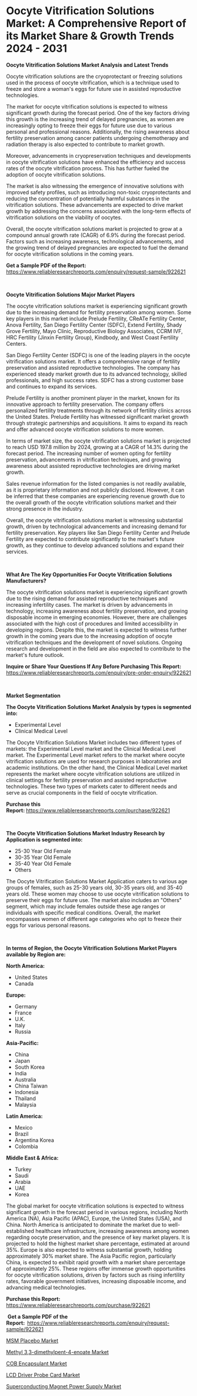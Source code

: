 <p><h1>Oocyte Vitrification Solutions Market: A Comprehensive Report of its Market Share & Growth Trends 2024 - 2031</h1></p><p><strong>Oocyte Vitrification Solutions Market Analysis and Latest Trends</strong></p>
<p><p>Oocyte vitrification solutions are the cryoprotectant or freezing solutions used in the process of oocyte vitrification, which is a technique used to freeze and store a woman's eggs for future use in assisted reproductive technologies.</p><p>The market for oocyte vitrification solutions is expected to witness significant growth during the forecast period. One of the key factors driving this growth is the increasing trend of delayed pregnancies, as women are increasingly opting to freeze their eggs for future use due to various personal and professional reasons. Additionally, the rising awareness about fertility preservation among cancer patients undergoing chemotherapy and radiation therapy is also expected to contribute to market growth.</p><p>Moreover, advancements in cryopreservation techniques and developments in oocyte vitrification solutions have enhanced the efficiency and success rates of the oocyte vitrification process. This has further fueled the adoption of oocyte vitrification solutions.</p><p>The market is also witnessing the emergence of innovative solutions with improved safety profiles, such as introducing non-toxic cryoprotectants and reducing the concentration of potentially harmful substances in the vitrification solutions. These advancements are expected to drive market growth by addressing the concerns associated with the long-term effects of vitrification solutions on the viability of oocytes.</p><p>Overall, the oocyte vitrification solutions market is projected to grow at a compound annual growth rate (CAGR) of 6.9% during the forecast period. Factors such as increasing awareness, technological advancements, and the growing trend of delayed pregnancies are expected to fuel the demand for oocyte vitrification solutions in the coming years.</p></p>
<p><strong>Get a Sample PDF of the Report:&nbsp;</strong> <a href="https://www.reliableresearchreports.com/enquiry/request-sample/922621">https://www.reliableresearchreports.com/enquiry/request-sample/922621</a></p>
<p>&nbsp;</p>
<p><strong>Oocyte Vitrification Solutions Major Market Players</strong></p>
<p><p>The oocyte vitrification solutions market is experiencing significant growth due to the increasing demand for fertility preservation among women. Some key players in this market include Prelude Fertility, CReATe Fertility Center, Anova Fertility, San Diego Fertility Center (SDFC), Extend Fertility, Shady Grove Fertility, Mayo Clinic, Reproductive Biology Associates, CCRM IVF, HRC Fertility (Jinxin Fertility Group), Kindbody, and West Coast Fertility Centers.</p><p>San Diego Fertility Center (SDFC) is one of the leading players in the oocyte vitrification solutions market. It offers a comprehensive range of fertility preservation and assisted reproductive technologies. The company has experienced steady market growth due to its advanced technology, skilled professionals, and high success rates. SDFC has a strong customer base and continues to expand its services.</p><p>Prelude Fertility is another prominent player in the market, known for its innovative approach to fertility preservation. The company offers personalized fertility treatments through its network of fertility clinics across the United States. Prelude Fertility has witnessed significant market growth through strategic partnerships and acquisitions. It aims to expand its reach and offer advanced oocyte vitrification solutions to more women.</p><p>In terms of market size, the oocyte vitrification solutions market is projected to reach USD 197.8 million by 2024, growing at a CAGR of 14.3% during the forecast period. The increasing number of women opting for fertility preservation, advancements in vitrification techniques, and growing awareness about assisted reproductive technologies are driving market growth.</p><p>Sales revenue information for the listed companies is not readily available, as it is proprietary information and not publicly disclosed. However, it can be inferred that these companies are experiencing revenue growth due to the overall growth of the oocyte vitrification solutions market and their strong presence in the industry.</p><p>Overall, the oocyte vitrification solutions market is witnessing substantial growth, driven by technological advancements and increasing demand for fertility preservation. Key players like San Diego Fertility Center and Prelude Fertility are expected to contribute significantly to the market's future growth, as they continue to develop advanced solutions and expand their services.</p></p>
<p>&nbsp;</p>
<p><strong>What Are The Key Opportunities For Oocyte Vitrification Solutions Manufacturers?</strong></p>
<p><p>The oocyte vitrification solutions market is experiencing significant growth due to the rising demand for assisted reproductive techniques and increasing infertility cases. The market is driven by advancements in technology, increasing awareness about fertility preservation, and growing disposable income in emerging economies. However, there are challenges associated with the high cost of procedures and limited accessibility in developing regions. Despite this, the market is expected to witness further growth in the coming years due to the increasing adoption of oocyte vitrification techniques and the development of novel solutions. Ongoing research and development in the field are also expected to contribute to the market's future outlook.</p></p>
<p><strong>Inquire or Share Your Questions If Any Before Purchasing This Report:</strong> <a href="https://www.reliableresearchreports.com/enquiry/pre-order-enquiry/922621">https://www.reliableresearchreports.com/enquiry/pre-order-enquiry/922621</a></p>
<p>&nbsp;</p>
<p><strong>Market Segmentation</strong></p>
<p><strong>The Oocyte Vitrification Solutions Market Analysis by types is segmented into:</strong></p>
<p><ul><li>Experimental Level</li><li>Clinical Medical Level</li></ul></p>
<p><p>The Oocyte Vitrification Solutions Market includes two different types of markets: the Experimental Level market and the Clinical Medical Level market. The Experimental Level market refers to the market where oocyte vitrification solutions are used for research purposes in laboratories and academic institutions. On the other hand, the Clinical Medical Level market represents the market where oocyte vitrification solutions are utilized in clinical settings for fertility preservation and assisted reproductive technologies. These two types of markets cater to different needs and serve as crucial components in the field of oocyte vitrification.</p></p>
<p><strong>Purchase this Report:&nbsp;</strong><a href="https://www.reliableresearchreports.com/purchase/922621">https://www.reliableresearchreports.com/purchase/922621</a></p>
<p>&nbsp;</p>
<p><strong>The Oocyte Vitrification Solutions Market Industry Research by Application is segmented into:</strong></p>
<p><ul><li>25-30 Year Old Female</li><li>30-35 Year Old Female</li><li>35-40 Year Old Female</li><li>Others</li></ul></p>
<p><p>The Oocyte Vitrification Solutions Market Application caters to various age groups of females, such as 25-30 years old, 30-35 years old, and 35-40 years old. These women may choose to use oocyte vitrification solutions to preserve their eggs for future use. The market also includes an "Others" segment, which may include females outside these age ranges or individuals with specific medical conditions. Overall, the market encompasses women of different age categories who opt to freeze their eggs for various personal reasons.</p></p>
<p>&nbsp;</p>
<p><strong>In terms of Region, the Oocyte Vitrification Solutions Market Players available by Region are:</strong></p>
<p>
    <p> <strong> North America: </strong>
        <ul>
            <li>United States</li>
            <li>Canada</li>
        </ul>
        </p> 
    <p> <strong> Europe: </strong>
        <ul>
            <li>Germany</li>
            <li>France</li>
            <li>U.K.</li>
            <li>Italy</li>
            <li>Russia</li>
        </ul>
        </p> 
    <p> <strong> Asia-Pacific: </strong>
        <ul>
            <li>China</li>
            <li>Japan</li>
            <li>South Korea</li>
            <li>India</li>
            <li>Australia</li>
            <li>China Taiwan</li>
            <li>Indonesia</li>
            <li>Thailand</li>
            <li>Malaysia</li>
        </ul>
        </p> 
    <p> <strong> Latin America: </strong>
        <ul>
            <li>Mexico</li>
            <li>Brazil</li>
            <li>Argentina Korea</li>
            <li>Colombia</li>
        </ul>
        </p> 
    <p> <strong> Middle East & Africa: </strong>
        <ul>
            <li>Turkey</li>
            <li>Saudi</li>
            <li>Arabia</li>
            <li>UAE</li>
            <li>Korea</li>
        </ul>
    </p>
    </p>
<p><p>The global market for oocyte vitrification solutions is expected to witness significant growth in the forecast period in various regions, including North America (NA), Asia Pacific (APAC), Europe, the United States (USA), and China. North America is anticipated to dominate the market due to well-established healthcare infrastructure, increasing awareness among women regarding oocyte preservation, and the presence of key market players. It is projected to hold the highest market share percentage, estimated at around 35%. Europe is also expected to witness substantial growth, holding approximately 30% market share. The Asia Pacific region, particularly China, is expected to exhibit rapid growth with a market share percentage of approximately 25%. These regions offer immense growth opportunities for oocyte vitrification solutions, driven by factors such as rising infertility rates, favorable government initiatives, increasing disposable income, and advancing medical technologies.</p></p>
<p><strong>Purchase this Report: </strong><a href="https://www.reliableresearchreports.com/purchase/922621">https://www.reliableresearchreports.com/purchase/922621</a></p>
<p>&nbsp;<strong>Get a Sample PDF of the Report:&nbsp;&nbsp;</strong><a href="https://www.reliableresearchreports.com/enquiry/request-sample/922621">https://www.reliableresearchreports.com/enquiry/request-sample/922621</a></p>
<p><strong></strong></p>
<p><p><a href="https://medium.com/@anibalstamm1912/msm-placebo-market-trends-and-market-analysis-forecasted-for-period-2024-2031-21b5f77b1a22">MSM Placebo Market</a></p><p><a href="https://medium.com/@anibalstamm1912/methyl-3-3-dimethylpent-4-enoate-market-comprehensive-assessment-by-type-application-and-d0f744984438">Methyl 3,3-dimethylpent-4-enoate Market</a></p><p><a href="https://medium.com/@anibalstamm1912/cob-encapsulant-market-size-market-outlook-and-market-forecast-2024-to-2031-0b0678cde3ae">COB Encapsulant Market</a></p><p><a href="https://medium.com/@anibalstamm1912/lcd-driver-probe-card-market-furnishes-information-on-market-share-market-trends-and-market-96f8862965e8">LCD Driver Probe Card Market</a></p><p><a href="https://medium.com/@anibalstamm1912/superconducting-magnet-power-supply-market-trends-forecast-and-competitive-analysis-to-2031-4a793837eef5">Superconducting Magnet Power Supply Market</a></p></p>